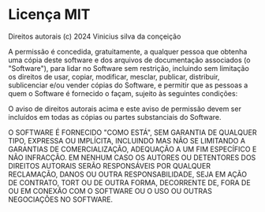 # Licença MIT

Direitos autorais (c) 2024 Vinicius silva da conçeição

A permissão é concedida, gratuitamente, a qualquer pessoa que obtenha uma cópia
deste software e dos arquivos de documentação associados (o "Software"), para lidar
no Software sem restrição, incluindo sem limitação os direitos
de usar, copiar, modificar, mesclar, publicar, distribuir, sublicenciar e/ou vender
cópias do Software, e permitir que as pessoas a quem o Software é
fornecido o façam, sujeito às seguintes condições:

O aviso de direitos autorais acima e este aviso de permissão devem ser incluídos em
todas as cópias ou partes substanciais do Software.

O SOFTWARE É FORNECIDO "COMO ESTÁ", SEM GARANTIA DE QUALQUER TIPO, EXPRESSA OU
IMPLÍCITA, INCLUINDO MAS NÃO SE LIMITANDO A GARANTIAS DE COMERCIALIZAÇÃO,
ADEQUAÇÃO A UM FIM ESPECÍFICO E NÃO INFRACÇÃO. EM NENHUM CASO OS AUTORES OU
DETENTORES DOS DIREITOS AUTORAIS SERÃO RESPONSÁVEIS POR QUALQUER RECLAMAÇÃO, DANOS OU OUTRA
RESPONSABILIDADE, SEJA EM AÇÃO DE CONTRATO, TORT OU DE OUTRA FORMA, DECORRENTE DE,
FORA DE OU EM CONEXÃO COM O SOFTWARE OU O USO OU OUTRAS NEGOCIAÇÕES NO SOFTWARE.